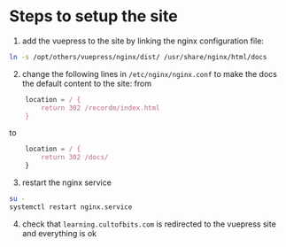# Steps to setup the site

1. add the vuepress to the site by linking the nginx configuration file:
```sh
ln -s /opt/others/vuepress/nginx/dist/ /usr/share/nginx/html/docs
```

2. change the following lines in `/etc/nginx/nginx.conf` to make the docs the default content to the site:
from
```js
    location = / {
        return 302 /recordm/index.html
    }    
```
to
```js
    location = / {
        return 302 /docs/
    }    
```

3. restart the nginx service
```sh
su -
systemctl restart nginx.service
```

4. check that `learning.cultofbits.com` is redirected to the vuepress site and everything is ok